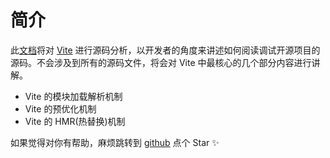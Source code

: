 # 简介

此[文档](https://github.com/zhangyuang/vite-design)将对 [Vite](https://github.com/vitejs/vite) 进行源码分析，以开发者的角度来讲述如何阅读调试开源项目的源码。不会涉及到所有的源码文件，将会对 Vite 中最核心的几个部分内容进行讲解。

- Vite 的模块加载解析机制
- Vite 的预优化机制
- Vite 的 HMR(热替换)机制

如果觉得对你有帮助，麻烦跳转到 [github](https://github.com/zhangyuang/vite-design) 点个 Star ✨